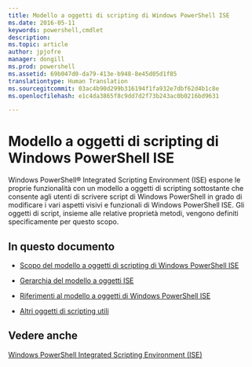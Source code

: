```yaml
---
title: Modello a oggetti di scripting di Windows PowerShell ISE
ms.date: 2016-05-11
keywords: powershell,cmdlet
description: 
ms.topic: article
author: jpjofre
manager: dongill
ms.prod: powershell
ms.assetid: 69b047d0-da79-413e-b948-8e45d05d1f85
translationtype: Human Translation
ms.sourcegitcommit: 03ac4b90d299b316194f1fa932e7dbf62d4b1c8e
ms.openlocfilehash: e1c4da3865f8c9dd7d2f73b243ac0b0216bd9631

---
```


# Modello a oggetti di scripting di Windows PowerShell ISE
  Windows PowerShell® Integrated Scripting Environment (ISE) espone le proprie funzionalità con un modello a oggetti di scripting sottostante che consente agli utenti di scrivere script di Windows PowerShell in grado di modificare i vari aspetti visivi e funzionali di Windows PowerShell ISE. Gli oggetti di script, insieme alle relative proprietà metodi, vengono definiti specificamente per questo scopo.

## In questo documento

-   [Scopo del modello a oggetti di scripting di Windows PowerShell ISE](Purpose-of-the-Windows-PowerShell-ISE-Scripting-Object-Model.md)

-   [Gerarchia del modello a oggetti ISE](The-ISE-Object-Model-Hierarchy.md)

-   [Riferimenti al modello a oggetti di Windows PowerShell ISE](Windows-PowerShell-ISE-Object-Model-Reference.md)

-   [Altri oggetti di scripting utili](../../getting-started/cookbooks/Other-Useful-Scripting-Objects.md)

## Vedere anche
 [Windows PowerShell Integrated Scripting Environment (ISE)](../../getting-started/fundamental/Windows-PowerShell-Integrated-Scripting-Environment--ISE-.md)

  



<!--HONumber=Aug16_HO3-->


